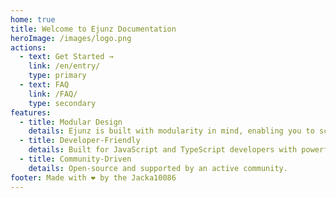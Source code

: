 ```yaml
---
home: true
title: Welcome to Ejunz Documentation
heroImage: /images/logo.png
actions:
  - text: Get Started →
    link: /en/entry/
    type: primary
  - text: FAQ
    link: /FAQ/
    type: secondary
features:
  - title: Modular Design
    details: Ejunz is built with modularity in mind, enabling you to scale your project with ease.
  - title: Developer-Friendly
    details: Built for JavaScript and TypeScript developers with powerful tools and guides.
  - title: Community-Driven
    details: Open-source and supported by an active community.
footer: Made with ❤️ by the Jacka10086
---
```

